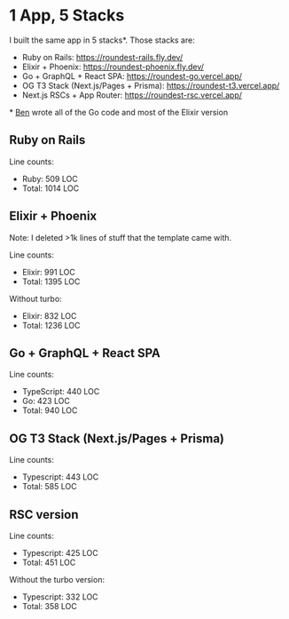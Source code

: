 # 1 App, 5 Stacks

I built the same app in 5 stacks\*. Those stacks are:

- Ruby on Rails: https://roundest-rails.fly.dev/
- Elixir + Phoenix: https://roundest-phoenix.fly.dev/
- Go + GraphQL + React SPA: https://roundest-go.vercel.app/
- OG T3 Stack (Next.js/Pages + Prisma): https://roundest-t3.vercel.app/
- Next.js RSCs + App Router: https://roundest-rsc.vercel.app/

\* [Ben](https://www.youtube.com/@bmdavis419) wrote all of the Go code and most of the Elixir version

## Ruby on Rails

Line counts:

- Ruby: 509 LOC
- Total: 1014 LOC

## Elixir + Phoenix

Note: I deleted >1k lines of stuff that the template came with.

Line counts:

- Elixir: 991 LOC
- Total: 1395 LOC

Without turbo:

- Elixir: 832 LOC
- Total: 1236 LOC

## Go + GraphQL + React SPA

Line counts:

- TypeScript: 440 LOC
- Go: 423 LOC
- Total: 940 LOC

## OG T3 Stack (Next.js/Pages + Prisma)

Line counts:

- Typescript: 443 LOC
- Total: 585 LOC

## RSC version

Line counts:

- Typescript: 425 LOC
- Total: 451 LOC

Without the turbo version:

- Typescript: 332 LOC
- Total: 358 LOC
